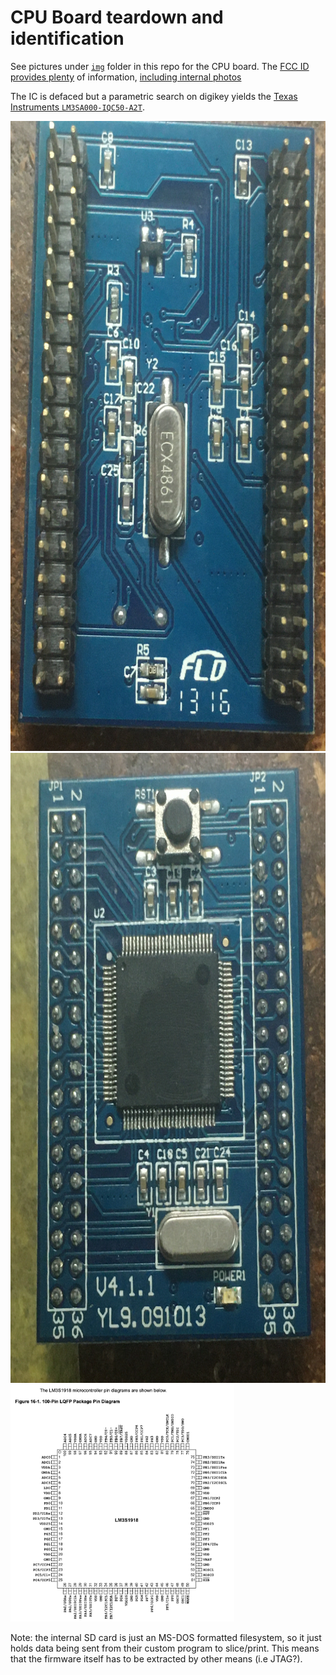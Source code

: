 # CPU Board teardown and identification

See pictures under [`img`](https://github.com/CCHS-Melbourne/4D-Printers/tree/master/Up%20Plus%202/img) folder in this repo for the CPU board. The [FCC ID provides plenty](https://fccid.io/2AAHW-3DP-14-4D) of information, [including internal photos](https://fccid.io/2AAHW-3DP-14-4D/Internal-Photos/Interior-Photos-2010844.pdf)

The IC is defaced but a parametric search on digikey yields the [Texas Instruments `LM3SA000-IQC50-A2T`](https://www.ti.com/lit/ds/symlink/lm3s1918.pdf).

<img src="img/IMG_1256.JPG" width="756" height="1008">
<img src="img/IMG_1257.JPG" width="756" height="1008">
<img src="img/pinout.png" width="358" height="379">

Note: the internal SD card is just an MS-DOS formatted filesystem, so it just holds data being sent from their custom program to slice/print. This means that the firmware itself has to be extracted by other means (i.e JTAG?).
